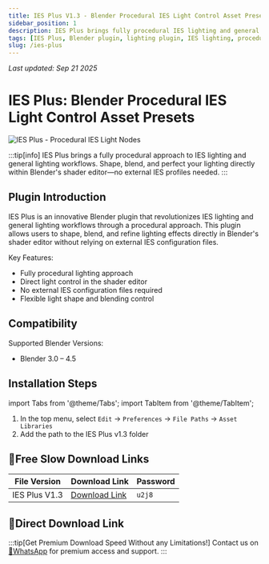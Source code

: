 ```yaml
---
title: IES Plus V1.3 - Blender Procedural IES Light Control Asset Presets
sidebar_position: 1
description: IES Plus brings fully procedural IES lighting and general lighting workflows to Blender, allowing you to perfect lighting effects directly in the shader editor without external IES profiles.
tags: [IES Plus, Blender plugin, lighting plugin, IES lighting, procedural lighting, 3D lighting, Blender lighting, light control, shaders]
slug: /ies-plus
---
```

<!--Above is frontmatter Part-generate depend on content meet Google Seo, you need to balance automation efficiency with Google's core ranking factors—especially E-E-A-T (Experience, Expertise, Authoritativeness, Trustworthiness) -->
*Last updated: Sep 21 2025*<!--generate depend on file modified time -->

<!--First Part-This is Title -->
# IES Plus: Blender Procedural IES Light Control Asset Presets

<!--Second Part-This is First Banner -->
![IES Plus - Procedural IES Light Nodes](https://www.gfxcamp.com/wp-content/uploads/2025/09/Ies-Plus-Procedural-Ies-Light-Nodes.jpg)

:::tip[info]
IES Plus brings a fully procedural approach to IES lighting and general lighting workflows. Shape, blend, and perfect your lighting directly within Blender's shader editor—no external IES profiles needed.
:::

## Plugin Introduction

IES Plus is an innovative Blender plugin that revolutionizes IES lighting and general lighting workflows through a procedural approach. This plugin allows users to shape, blend, and refine lighting effects directly in Blender's shader editor without relying on external IES configuration files.

Key Features:
- Fully procedural lighting approach
- Direct light control in the shader editor
- No external IES configuration files required
- Flexible light shape and blending control

## Compatibility

Supported Blender Versions:
- Blender 3.0 – 4.5

## Installation Steps

import Tabs from '@theme/Tabs';
import TabItem from '@theme/TabItem';

<Tabs>
  <TabItem value="installation" label="Installation Instructions" default>
    <ol>
      <li>In the top menu, select <code>Edit</code> → <code>Preferences</code> → <code>File Paths</code> → <code>Asset Libraries</code></li>
      <li>Add the path to the IES Plus v1.3 folder</li>
    </ol>
  </TabItem>
</Tabs>

## 🐌Free Slow Download Links



| File Version | Download Link | Password |
|--------------|---------------|----------|
| IES Plus V1.3 | [Download Link](https://pan.baidu.com/s/1BBGUNKX3U-9qBNnLkenPbw?pwd=u2j8) | `u2j8` |

## 🚀Direct Download Link
:::tip[Get Premium Download Speed Without any Limitations!]
Contact us on [💬WhatsApp](https://wa.me/+8613237610083) for premium  access and support.
:::